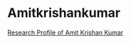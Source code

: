 # Amitkrishankumar
<!DOCTYPE html>
<html>
  <head>
   <a href = "about.html"> Research Profile of Amit Krishan Kumar </a>  
    <meta charset="UTF-8">
<meta name="description" content="Higher Dimension Research…">
<meta name="author" content="Amit Krishan Kumar">
  </head>
</html>
